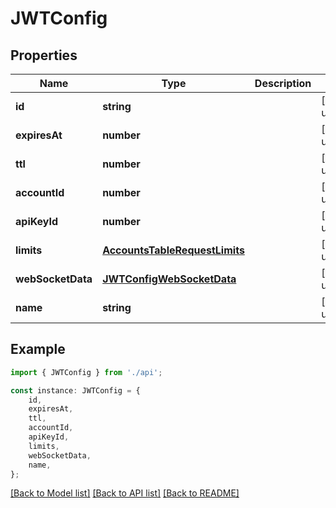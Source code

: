 # JWTConfig


## Properties

Name | Type | Description | Notes
------------ | ------------- | ------------- | -------------
**id** | **string** |  | [default to undefined]
**expiresAt** | **number** |  | [default to undefined]
**ttl** | **number** |  | [default to undefined]
**accountId** | **number** |  | [default to undefined]
**apiKeyId** | **number** |  | [default to undefined]
**limits** | [**AccountsTableRequestLimits**](AccountsTableRequestLimits.md) |  | [default to undefined]
**webSocketData** | [**JWTConfigWebSocketData**](JWTConfigWebSocketData.md) |  | [default to undefined]
**name** | **string** |  | [default to undefined]

## Example

```typescript
import { JWTConfig } from './api';

const instance: JWTConfig = {
    id,
    expiresAt,
    ttl,
    accountId,
    apiKeyId,
    limits,
    webSocketData,
    name,
};
```

[[Back to Model list]](../README.md#documentation-for-models) [[Back to API list]](../README.md#documentation-for-api-endpoints) [[Back to README]](../README.md)
